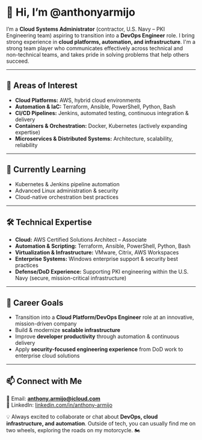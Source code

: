 # 👋 Hi, I’m @anthonyarmijo  

I’m a **Cloud Systems Administrator** (contractor, U.S. Navy – PKI Engineering team) aspiring to transition into a **DevOps Engineer** role. I bring strong experience in **cloud platforms, automation, and infrastructure**. I'm a strong team player who communicates effectively across technical and non-technical teams, and takes pride in solving problems that help others succeed.

---

## 🚀 Areas of Interest  
- **Cloud Platforms:** AWS, hybrid cloud environments  
- **Automation & IaC:** Terraform, Ansible, PowerShell, Python, Bash  
- **CI/CD Pipelines:** Jenkins, automated testing, continuous integration & delivery  
- **Containers & Orchestration:** Docker, Kubernetes (actively expanding expertise)  
- **Microservices & Distributed Systems:** Architecture, scalability, reliability  

---

## 🌱 Currently Learning  
- Kubernetes & Jenkins pipeline automation  
- Advanced Linux administration & security  
- Cloud-native orchestration best practices  

---

## 🛠 Technical Expertise  
- **Cloud:** AWS Certified Solutions Architect – Associate  
- **Automation & Scripting:** Terraform, Ansible, PowerShell, Python, Bash  
- **Virtualization & Infrastructure:** VMware, Citrix, AWS Workspaces  
- **Enterprise Systems:** Windows enterprise support & security best practices  
- **Defense/DoD Experience:** Supporting PKI engineering within the U.S. Navy (secure, mission-critical infrastructure)  

---

## 🎯 Career Goals  
- Transition into a **Cloud Platform/DevOps Engineer** role at an innovative, mission-driven company  
- Build & modernize **scalable infrastructure**  
- Improve **developer productivity** through automation & continuous delivery  
- Apply **security-focused engineering experience** from DoD work to enterprise cloud solutions  

---

## 📫 Connect with Me  
📧 Email: **anthony.armijo@icloud.com**  
🔗 LinkedIn: [linkedin.com/in/anthony-armijo](https://linkedin.com/in/anthony-armijo)  

💡 Always excited to collaborate or chat about **DevOps, cloud infrastructure, and automation**. Outside of tech, you can usually find me on two wheels, exploring the roads on my motorcycle. 🏍️